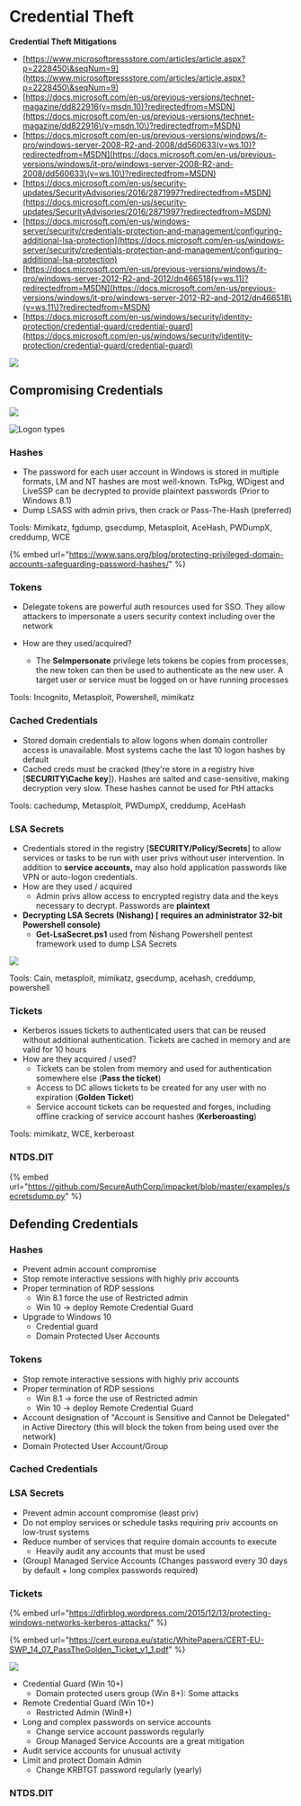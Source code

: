 # Credential Theft

**Credential Theft Mitigations**

* [https://www.microsoftpressstore.com/articles/article.aspx?p=2228450\&seqNum=9](https://www.microsoftpressstore.com/articles/article.aspx?p=2228450\&seqNum=9)
* [https://docs.microsoft.com/en-us/previous-versions/technet-magazine/dd822916(v=msdn.10)?redirectedfrom=MSDN](https://docs.microsoft.com/en-us/previous-versions/technet-magazine/dd822916\(v=msdn.10\)?redirectedfrom=MSDN)
* [https://docs.microsoft.com/en-us/previous-versions/windows/it-pro/windows-server-2008-R2-and-2008/dd560633(v=ws.10)?redirectedfrom=MSDN](https://docs.microsoft.com/en-us/previous-versions/windows/it-pro/windows-server-2008-R2-and-2008/dd560633\(v=ws.10\)?redirectedfrom=MSDN)
* [https://docs.microsoft.com/en-us/security-updates/SecurityAdvisories/2016/2871997?redirectedfrom=MSDN](https://docs.microsoft.com/en-us/security-updates/SecurityAdvisories/2016/2871997?redirectedfrom=MSDN)
* [https://docs.microsoft.com/en-us/windows-server/security/credentials-protection-and-management/configuring-additional-lsa-protection](https://docs.microsoft.com/en-us/windows-server/security/credentials-protection-and-management/configuring-additional-lsa-protection)
* [https://docs.microsoft.com/en-us/previous-versions/windows/it-pro/windows-server-2012-R2-and-2012/dn466518(v=ws.11)?redirectedfrom=MSDN](https://docs.microsoft.com/en-us/previous-versions/windows/it-pro/windows-server-2012-R2-and-2012/dn466518\(v=ws.11\)?redirectedfrom=MSDN)
* [https://docs.microsoft.com/en-us/windows/security/identity-protection/credential-guard/credential-guard](https://docs.microsoft.com/en-us/windows/security/identity-protection/credential-guard/credential-guard)

![](<../../.gitbook/assets/image (92).png>)

## Compromising Credentials

![](<../../.gitbook/assets/image (73).png>)

![Logon types](<../../.gitbook/assets/image (28).png>)

### Hashes

* The password for each user account in Windows is stored in multiple formats, LM and NT hashes are most well-known. TsPkg, WDigest and LiveSSP can be decrypted to provide plaintext passwords (Prior to Windows 8.1)
* Dump LSASS with admin privs, then crack or Pass-The-Hash (preferred)

Tools: Mimikatz, fgdump, gsecdump, Metasploit, AceHash, PWDumpX, creddump, WCE

{% embed url="https://www.sans.org/blog/protecting-privileged-domain-accounts-safeguarding-password-hashes/" %}

### Tokens

* Delegate tokens are powerful auth resources used for SSO. They allow attackers to impersonate a users security context including over the network
*   How are they used/acquired?

    * The **SeImpersonate** privilege lets tokens be copies from processes, the new token can then be used to authenticate as the new user. A target user or service must be logged on or have running processes



Tools: Incognito, Metasploit, Powershell, mimikatz&#x20;

### Cached Credentials

* Stored domain credentials to allow logons when domain controller access is unavailable. Most systems cache the last 10 logon hashes by default
* Cached creds must be cracked (they're store in a registry hive \[**SECURITY\Cache key**]). Hashes are salted and case-sensitive, making decryption very slow. These hashes cannot be used for PtH attacks

Tools: cachedump, Metasploit, PWDumpX, creddump, AceHash

### LSA Secrets

* Credentials stored in the registry \[**SECURITY/Policy/Secrets**] to allow services or tasks to be run with user privs without user intervention. In addition to **service accounts,** may also hold application passwords like VPN or auto-logon credentials.
* How are they used / acquired
  * Admin privs allow access to encrypted registry data and the keys necessary to decrypt. Passwords are **plaintext**
* **Decrypting LSA Secrets (Nishang) \[ requires an administrator 32-bit Powershell console)**
  * **Get-LsaSecret.ps1** used from Nishang Powershell pentest framework used to dump LSA Secrets&#x20;

![](<../../.gitbook/assets/image (81).png>)

Tools: Cain, metasploit, mimikatz, gsecdump, acehash, creddump, powershell

### Tickets

* Kerberos issues tickets to authenticated users that can be reused without additional authentication. Tickets are cached in memory and are valid for 10 hours
* How are they acquired / used?
  * Tickets can be stolen from memory and used for authentication somewhere else (**Pass the ticket**)
  * Access to DC allows tickets to be created for any user with no expiration (**Golden Ticket**)
  * Service account tickets can be requested and forges, including offline cracking of service account hashes (**Kerberoasting**)

Tools: mimikatz, WCE, kerberoast

### NTDS.DIT

{% embed url="https://github.com/SecureAuthCorp/impacket/blob/master/examples/secretsdump.py" %}

## Defending Credentials

### Hashes

* Prevent admin account compromise
* Stop remote interactive sessions with highly priv accounts
* Proper termination of RDP sessions
  * Win 8.1 force the use of Restricted admin
  * Win 10 -> deploy Remote Credential Guard
* Upgrade to Windows 10
  * Credential guard
  * Domain Protected User Accounts

### Tokens

* Stop remote interactive sessions with highly priv accounts
* Proper termination of RDP sessions
  * Win 8.1 -> force the use of Restricted admin
  * Win 10 -> deploy Remote Credential Guard
* Account designation of "Account is Sensitive and Cannot be Delegated" in Active Directory (this will block the token from being used over the network)
* Domain Protected User Account/Group

### Cached Credentials

### LSA Secrets

* Prevent admin account compromise (least priv)
* Do not employ services or schedule tasks requiring priv accounts on low-trust systems
* Reduce number of services that require domain accounts to execute
  * Heavily audit any accounts that must be used
* (Group) Managed Service Accounts (Changes password every 30 days by default + long complex passwords required)

### Tickets

{% embed url="https://dfirblog.wordpress.com/2015/12/13/protecting-windows-networks-kerberos-attacks/" %}

{% embed url="https://cert.europa.eu/static/WhitePapers/CERT-EU-SWP_14_07_PassTheGolden_Ticket_v1_1.pdf" %}

![](<../../.gitbook/assets/image (39).png>)

* Credential Guard (Win 10+)
  * Domain protected users group (Win 8+): Some attacks
* Remote Credential Guard (Win 10+)
  * Restricted Admin (Win8+)
* Long and complex passwords on service accounts
  * Change service account passwords regularly
  * Group Managed Service Accounts are a great mitigation
* Audit service accounts for unusual activity
* Limit and protect Domain Admin
  * Change KRBTGT password regularly (yearly)

### NTDS.DIT
